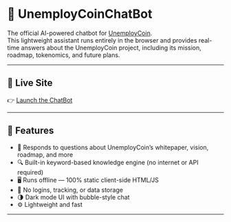 # 🧠 UnemployCoinChatBot

The official AI-powered chatbot for [UnemployCoin](https://unemploycoin.com).  
This lightweight assistant runs entirely in the browser and provides real-time answers about the UnemployCoin project, including its mission, roadmap, tokenomics, and future plans.

---

## 🚀 Live Site

👉 [Launch the ChatBot](https://unemploycoin.com/UnemployCoinChatBot/)

---

## 🧩 Features

- 💬 Responds to questions about UnemployCoin’s whitepaper, vision, roadmap, and more
- 🔍 Built-in keyword-based knowledge engine (no internet or API required)
- 🖥️ Runs offline — 100% static client-side HTML/JS
- 🔐 No logins, tracking, or data storage
- 🌗 Dark mode UI with bubble-style chat
- ⚙️ Lightweight and fast

---
